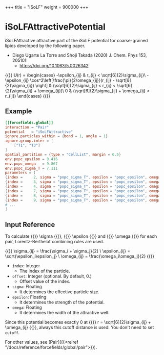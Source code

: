 +++
title = "iSoLF"
weight = 900000
+++

# iSoLFAttractivePotential

iSoLFAttractive attractive part of the iSoLF potential for coarse-grained lipids developed by the following paper.

- Diego Ugarte La Torre and Shoji Takada (2020) J. Chem. Phys 153, 205101
  - https://doi.org/10.1063/5.0026342

{{<katex display>}}
U(r) =
\begin{cases}
-\epsilon_{ij} & r_{ij} < \sqrt[6]{2}\sigma_{ij}\\
-\epsilon_{ij} \cos^2\left[\frac{\pi}{2\omega_{ij}}(r_{ij} - \sqrt[6]{2}\sigma_{ij}) \right] & (\sqrt[6]{2}\sigma_{ij} < r_{ij} < \sqrt[6]{2}\sigma_{ij} + \omega_{ij})\\
0 & (\sqrt[6]{2}\sigma_{ij} + \omega_{ij} < r_{ij})
\end{cases}
{{</katex>}}

## Example

```toml
[[forcefields.global]]
interaction = "Pair"
potential   = "iSoLFAttractive"
ignore.particles_within = {bond = 1, angle = 1}
ignore.group.inter = [
    ["T1", "T3"]
]
spatial_partition = {type = "CellList", margin = 0.5}
env.popc_epsilon = 0.416
env.popc_omega   = 9.867
env.popc_sigma_T = 7.111
parameters = [
{index =     2, sigma = "popc_sigma_T", epsilon = "popc_epsilon", omega = "popc_omega"},
{index =     3, sigma = "popc_sigma_T", epsilon = "popc_epsilon", omega = "popc_omega"},
{index =     4, sigma = "popc_sigma_T", epsilon = "popc_epsilon", omega = "popc_omega"},
{index =     7, sigma = "popc_sigma_T", epsilon = "popc_epsilon", omega = "popc_omega"},
{index =     8, sigma = "popc_sigma_T", epsilon = "popc_epsilon", omega = "popc_omega"},
{index =     9, sigma = "popc_sigma_T", epsilon = "popc_epsilon", omega = "popc_omega"},
# ...
]
```

## Input Reference

To calculate {{<katex>}} \sigma {{</katex>}}, {{<katex>}} \epsilon {{</katex>}} and {{<katex>}} \omega {{</katex>}} for each pair, Lorentz-Berthelot combining rules are used.

{{<katex display>}}
\sigma_{ij}   = \frac{\sigma_i + \sigma_j}{2} \\
\epsilon_{ij} = \sqrt{\epsilon_i\epsilon_j} \\
\omega_{ij}   = \frac{\omega_i\omega_j}{2}
{{</katex>}}

- `index`: Integer
  - The index of the particle.
- `offset`: Integer (optional. By default, 0.)
  - Offset value of the index.
- `sigma`: Floating
  - It determines the effective particle size.
- `epsilon`: Floating
  - It determines the strength of the potential.
- `omega`: Floating
  - It determines the width of the attractive well.

Since this potential becomes exactly 0 at {{<katex>}} r = \sqrt[6]{2}\sigma_{ij} + \omega_{ij} {{</katex>}}, always this cutoff distance is used. You don't need to set `cutoff`.

For other values, see [Pair]({{<relref "/docs/reference/forcefields/global/pair">}}).
